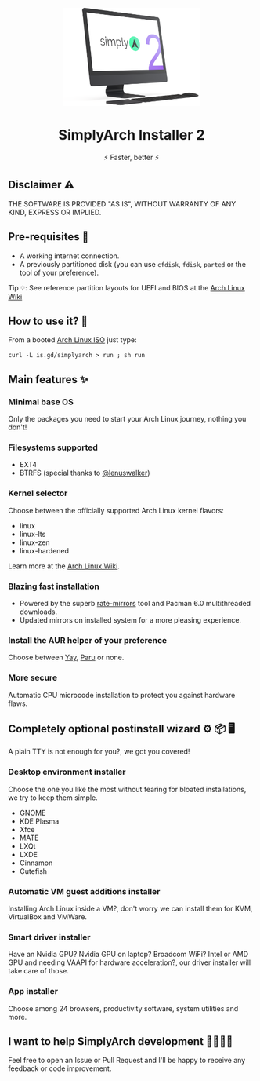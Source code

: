 <p align="center">
<a href="https://github.com/geminis3/simplyarch">
	<img src="img/mockup.png" alt="computer" height="200">
</a>
<h1 align="center">SimplyArch Installer 2</h1>
<p align="center">
	⚡ Faster, better ⚡
</p>
</p>

## Disclaimer ⚠

THE SOFTWARE IS PROVIDED "AS IS", WITHOUT WARRANTY OF ANY KIND, EXPRESS OR IMPLIED.

## Pre-requisites 🔎

- A working internet connection.
- A previously partitioned disk (you can use `cfdisk`, `fdisk`, `parted` or the tool of your preference).

Tip 💡: See reference partition layouts for UEFI and BIOS at the [Arch Linux Wiki](https://wiki.archlinux.org/title/Partitioning#Example_layouts)

## How to use it? 🚀

From a booted [Arch Linux ISO](https://archlinux.org/download) just type:

	curl -L is.gd/simplyarch > run ; sh run

## Main features ✨

### Minimal base OS

Only the packages you need to start your Arch Linux journey, nothing you don't!

### Filesystems supported

- EXT4
- BTRFS (special thanks to [@lenuswalker](https://github.com/lenuswalker))

### Kernel selector

Choose between the officially supported Arch Linux kernel flavors:

- linux
- linux-lts
- linux-zen
- linux-hardened

Learn more at the [Arch Linux Wiki](https://wiki.archlinux.org/title/kernel#Officially_supported_kernels).

### Blazing fast installation

- Powered by the superb [rate-mirrors](https://github.com/westandskif/rate-mirrors) tool and Pacman 6.0 multithreaded downloads.
- Updated mirrors on installed system for a more pleasing experience.

### Install the AUR helper of your preference

Choose between [Yay](https://github.com/Jguer/yay), [Paru](https://github.com/Morganamilo/paru) or none.

### More secure

Automatic CPU microcode installation to protect you against hardware flaws.

## Completely optional postinstall wizard ⚙ 📦 🖥️

A plain TTY is not enough for you?, we got you covered!

### Desktop environment installer

Choose the one you like the most without fearing for bloated installations, we try to keep them simple.

- GNOME
- KDE Plasma
- Xfce
- MATE
- LXQt
- LXDE
- Cinnamon
- Cutefish

### Automatic VM guest additions installer

Installing Arch Linux inside a VM?, don't worry we can install them for KVM, VirtualBox and VMWare.

### Smart driver installer

Have an Nvidia GPU? Nvidia GPU on laptop? Broadcom WiFi? Intel or AMD GPU and needing VAAPI for hardware acceleration?, our driver installer will take care of those.

### App installer

Choose among 24 browsers, productivity software, system utilities and more.

## I want to help SimplyArch development 🙋‍♀️🙋‍♂️

Feel free to open an Issue or Pull Request and I'll be happy to receive any feedback or code improvement.
